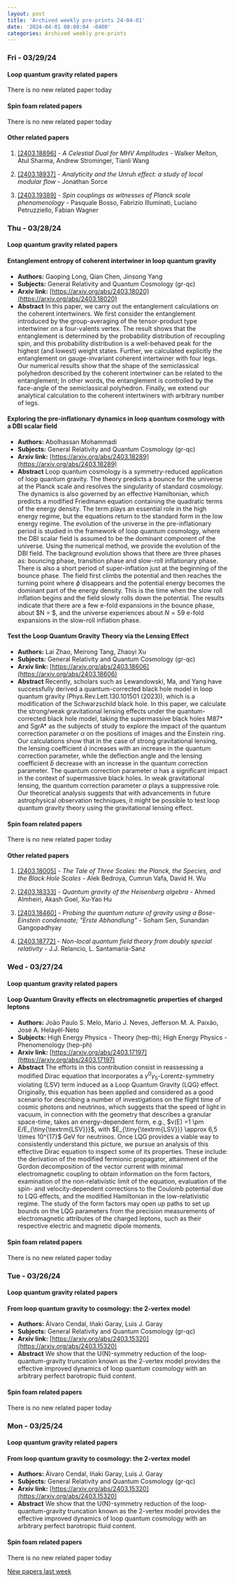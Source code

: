 ```yaml
---
layout: post
title: 'Archived weekly pre-prints 24-04-01'
date: '2024-04-01 08:00:04 -0400'
categories: Archived weekly pre-prints
---
```



### Fri - 03/29/24

#### Loop quantum gravity related papers

There is no new related paper today 

#### Spin foam related papers

There is no new related paper today 



#### Other related papers

1. [[2403.18896]](https://arxiv.org/abs/2403.18896) - *A Celestial Dual for MHV Amplitudes* - Walker Melton, Atul Sharma, Andrew Strominger, Tianli Wang

1. [[2403.18937]](https://arxiv.org/abs/2403.18937) - *Analyticity and the Unruh effect: a study of local modular flow* - Jonathan Sorce

1. [[2403.19389]](https://arxiv.org/abs/2403.19389) - *Spin couplings as witnesses of Planck scale phenomenology* - Pasquale Bosso, Fabrizio Illuminati, Luciano Petruzziello, Fabian Wagner



### Thu - 03/28/24

#### Loop quantum gravity related papers

#### **Entanglement entropy of coherent intertwiner in loop quantum gravity**
 - **Authors:** Gaoping Long, Qian Chen, Jinsong Yang
 - **Subjects:** General Relativity and Quantum Cosmology (gr-qc)
 - **Arxiv link:** [https://arxiv.org/abs/2403.18020](https://arxiv.org/abs/2403.18020)
 - **Abstract**
 In this paper, we carry out the entanglement calculations on the coherent intertwiners. We first consider the entanglement introduced by the group-averaging of the tensor-product type intertwiner on a four-valents vertex. The result shows that the entanglement is determined by the probability distribution of recoupling spin, and this probability distribution is a well-behaved peak for the highest (and lowest) weight states. Further, we calculated explicitly the entanglement on gauge-invariant coherent intertwiner with four legs. Our numerical results show that the shape of the semiclassical polyhedron described by the coherent intertwiner can be related to the entanglement; In other words, the entanglement is controlled by the face-angle of the semiclassical polyhedron. Finally, we extend our analytical calculation to the coherent intertwiners with arbitrary number of legs. 

#### **Exploring the pre-inflationary dynamics in loop quantum cosmology with a  DBI scalar field**
 - **Authors:** Abolhassan Mohammadi
 - **Subjects:** General Relativity and Quantum Cosmology (gr-qc)
 - **Arxiv link:** [https://arxiv.org/abs/2403.18289](https://arxiv.org/abs/2403.18289)
 - **Abstract**
 Loop quantum cosmology is a symmetry-reduced application of loop quantum gravity. The theory predicts a bounce for the universe at the Planck scale and resolves the singularity of standard cosmology. The dynamics is also governed by an effective Hamiltonian, which predicts a modified Friedmann equation containing the quadratic terms of the energy density. The term plays an essential role in the high energy regime, but the equations return to the standard form in the low energy regime. The evolution of the universe in the pre-inflationary period is studied in the framework of loop quantum cosmology, where the DBI scalar field is assumed to be the dominant component of the universe. Using the numerical method, we provide the evolution of the DBI field. The background evolution shows that there are three phases as: bouncing phase, transition phase and slow-roll inflationary phase. There is also a short period of super-inflation just at the beginning of the bounce phase. The field first climbs the potential and then reaches the turning point where $\dot{\phi}$ disappears and the potential energy becomes the dominant part of the energy density. This is the time when the slow roll inflation begins and the field slowly rolls down the potential. The results indicate that there are a few e-fold expansions in the bounce phase, about $N = $, and the universe experiences about $N = 59$ e-fold expansions in the slow-roll inflation phase. 

#### **Test the Loop Quantum Gravity Theory via the Lensing Effect**
 - **Authors:** Lai Zhao, Meirong Tang, Zhaoyi Xu
 - **Subjects:** General Relativity and Quantum Cosmology (gr-qc)
 - **Arxiv link:** [https://arxiv.org/abs/2403.18606](https://arxiv.org/abs/2403.18606)
 - **Abstract**
 Recently, scholars such as Lewandowski, Ma, and Yang have successfully derived a quantum-corrected black hole model in loop quantum gravity (Phys.Rev.Lett.130.101501 (2023)), which is a modification of the Schwarzschild black hole. In this paper, we calculate the strong/weak gravitational lensing effects under the quantum-corrected black hole model, taking the supermassive black holes M87* and SgrA* as the subjects of study to explore the impact of the quantum correction parameter $\alpha$ on the positions of images and the Einstein ring. Our calculations show that in the case of strong gravitational lensing, the lensing coefficient $\bar{a}$ increases with an increase in the quantum correction parameter, while the deflection angle and the lensing coefficient $\bar{b}$ decrease with an increase in the quantum correction parameter. The quantum correction parameter $\alpha$ has a significant impact in the context of supermassive black holes. In weak gravitational lensing, the quantum correction parameter $\alpha$ plays a suppressive role. Our theoretical analysis suggests that with advancements in future astrophysical observation techniques, it might be possible to test loop quantum gravity theory using the gravitational lensing effect. 

#### Spin foam related papers

There is no new related paper today 



#### Other related papers

1. [[2403.18005]](https://arxiv.org/abs/2403.18005) - *The Tale of Three Scales: the Planck, the Species, and the Black Hole  Scales* - Alek Bedroya, Cumrun Vafa, David H. Wu

1. [[2403.18333]](https://arxiv.org/abs/2403.18333) - *Quantum gravity of the Heisenberg algebra* - Ahmed Almheiri, Akash Goel, Xu-Yao Hu

1. [[2403.18460]](https://arxiv.org/abs/2403.18460) - *Probing the quantum nature of gravity using a Bose-Einstein condensate;  "Erste Abhandlung"* - Soham Sen, Sunandan Gangopadhyay

1. [[2403.18772]](https://arxiv.org/abs/2403.18772) - *Non-local quantum field theory from doubly special relativity* - J.J. Relancio, L. Santamaría-Sanz



### Wed - 03/27/24

#### Loop quantum gravity related papers

#### **Loop Quantum Gravity effects on electromagnetic properties of charged  leptons**
 - **Authors:** João Paulo S. Melo, Mario J. Neves, Jefferson M. A. Paixão, José A. Helayël-Neto
 - **Subjects:** High Energy Physics - Theory (hep-th); High Energy Physics - Phenomenology (hep-ph)
 - **Arxiv link:** [https://arxiv.org/abs/2403.17197](https://arxiv.org/abs/2403.17197)
 - **Abstract**
 The efforts in this contribution consist in reassessing a modified Dirac equation that incorporates a $\gamma^0 \gamma_5$-Lorentz-symmetry violating (LSV) term induced as a Loop Quantum Gravity (LQG) effect. Originally, this equation has been applied and considered as a good scenario for describing a number of investigations on the flight time of cosmic photons and neutrinos, which suggests that the speed of light in vacuum, in connection with the geometry that describes a granular space-time, takes an energy-dependent form, e.g., $v(E) =1 \pm E/E_{\tiny{\textrm{LSV}}}$, with $E_{\tiny{\textrm{LSV}}} \approx 6,5 \times 10^{17}$ GeV for neutrinos. Once LQG provides a viable way to consistently understand this picture, we pursue an analysis of this effective Dirac equation to inspect some of its properties. These include: the derivation of the modified fermionic propagator, attainment of the Gordon decomposition of the vector current with minimal electromagnetic coupling to obtain information on the form factors, examination of the non-relativistic limit of the equation, evaluation of the spin- and velocity-dependent corrections to the Coulomb potential due to LQG effects, and the modified Hamiltonian in the low-relativistic regime. The study of the form factors may open up paths to set up bounds on the LQG parameters from the precision measurements of electromagnetic attributes of the charged leptons, such as their respective electric and magnetic dipole moments. 

#### Spin foam related papers

There is no new related paper today 

### Tue - 03/26/24

#### Loop quantum gravity related papers

#### **From loop quantum gravity to cosmology: the 2-vertex model**
 - **Authors:** Álvaro Cendal, Iñaki Garay, Luis J. Garay
 - **Subjects:** General Relativity and Quantum Cosmology (gr-qc)
 - **Arxiv link:** [https://arxiv.org/abs/2403.15320](https://arxiv.org/abs/2403.15320)
 - **Abstract**
 We show that the U(N)-symmetry reduction of the loop-quantum-gravity truncation known as the 2-vertex model provides the effective improved dynamics of loop quantum cosmology with an arbitrary perfect barotropic fluid content. 

#### Spin foam related papers

There is no new related paper today 

### Mon - 03/25/24

#### Loop quantum gravity related papers

#### **From loop quantum gravity to cosmology: the 2-vertex model**
 - **Authors:** Álvaro Cendal, Iñaki Garay, Luis J. Garay
 - **Subjects:** General Relativity and Quantum Cosmology (gr-qc)
 - **Arxiv link:** [https://arxiv.org/abs/2403.15320](https://arxiv.org/abs/2403.15320)
 - **Abstract**
 We show that the U(N)-symmetry reduction of the loop-quantum-gravity truncation known as the 2-vertex model provides the effective improved dynamics of loop quantum cosmology with an arbitrary perfect barotropic fluid content. 

#### Spin foam related papers

There is no new related paper today 




[New papers last week]({{site.url}}/archived/weekly/pre-prints/2024/03/25/archived_weekly_papers.html)
